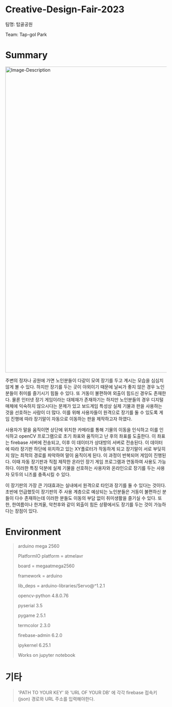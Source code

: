 # Creative-Design-Fair-2023
팀명: 탑골공원

Team: Tap-gol Park

# Summary

<img width="957" alt="Image-Description" src="https://github.com/primarina314/Creative-Design-Fair-2023/assets/102790490/71784abf-33b2-403c-a57b-1f3115edc6e3">

주변의 정자나 공원에 가면 노인분들이 다같이 모여 장기를 두고 계시는 모습을 심심치 않게 볼 수 있다. 하지만 장기를 두는 곳이 야외이기 때문에 날씨가 좋지 않은 경우 노인분들이 취미를 즐기시기 힘들 수 있다. 또 거동이 불편하여 외출이 힘드신 경우도 존재한다. 물론 인터넷 장기 게임이라는 대체재가 존재하기는 하지만 노인분들의 경우 디지털 매체에 익숙하지 않으시다는 문제가 있고 보드게임 특성상 실제 기물과 판을 사용하는 것을 선호하는 사람이 더 많다. 이를 위해 사용자들이 원격으로 장기를 둘 수 있도록 게임 진행에 따라 장기말이 자동으로 이동하는 판을 제작하고자 하였다.

사용자가 말을 움직이면 상단에 위치한 카메라를 통해 기물의 이동을 인식하고 이를 인식하고 openCV 프로그램으로 초기 좌표와 움직이고 난 후의 좌표를 도출한다. 이 좌표는 firebase 서버에 전송되고, 이후 이 데이터가 상대방의 서버로 전송된다. 이 데이터에 따라 장기판 하단에 위치하고 있는 XY플로터가 작동하게 되고 장기말이 서로 부딪히지 않는 최적의 경로를 파악하여 말이 움직이게 된다. 이 과정이 반복되어 게임이 진행된다. 이때 자동 장기판과 직접 제작한 온라인 장기 게임 프로그램과 연동하여 사용도 가능하다. 이러한 특징 덕분에 실제 기물을 선호하는 사용자와 온라인으로 장기를 두는 사용자 모두의 니즈를 충족시킬 수 있다. 

이 장기판의 가장 큰 기대효과는 실내에서 원격으로 타인과 장기를 둘 수 있다는 것이다. 초반에 언급했듯이 장기판의 주 사용 계층으로 예상되는 노인분들은 거동이 불편하신 분들이 다수 존재하는데 이러한 분들도 이동의 부담 없이 취미생활을 즐기실 수 있다. 또한, 한여름이나 한겨울, 악천후와 같이 외출이 힘든 상황에서도 장기를 두는 것이 가능하다는 장점이 있다.

# Environment
> arduino mega 2560
>
> PlatformIO
>platform = atmelavr
> 
> board = megaatmega2560
> 
> framework = arduino
> 
> lib_deps = arduino-libraries/Servo@^1.2.1
> 
> 
> opencv-python 4.8.0.76
> 
> pyserial 3.5
> 
> pygame 2.5.1
> 
> termcolor 2.3.0
> 
> firebase-admin 6.2.0
>
> ipykernel 6.25.1
> 
> Works on jupyter notebook

# 기타
> 'PATH TO YOUR KEY' 와 'URL OF YOUR DB' 에 각각 firebase 접속키(json) 경로와 URL 주소를 입력해야한다.
